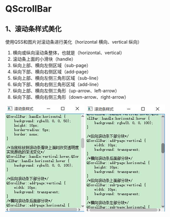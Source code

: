 # QScrollBar

## 1、滚动条样式美化

使用QSS和图片对滚动条进行美化（horizontal 横向、vertical 纵向）

1. 横向或纵向滚动条整体，也就是（horizontal、vertical）
2. 滚动条上面的小滑块（handle）
3. 纵向上部、横向左侧区域（sub-page）
4. 纵向下部、横向右侧区域（add-page）
5. 纵向上部、横向左侧三角形区域（sub-line）
6. 纵向下部、横向右侧三角形区域（add-line）
7. 纵向上部、横向左侧三角形（up-arrow、left-arrow）
8. 纵向下部、横向右侧三角形（down-arrow、right-arrow）

![StyleScrollBar1](ScreenShot/StyleScrollBar1.jpg)
![StyleScrollBar2](ScreenShot/StyleScrollBar2.jpg)
